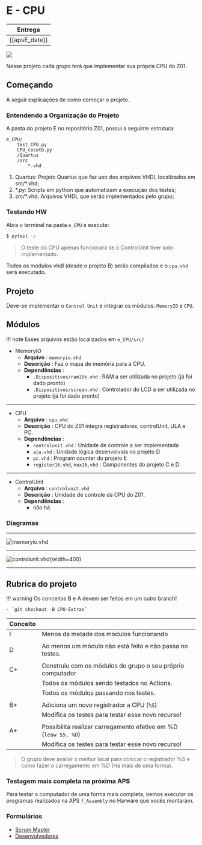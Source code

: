 # E - CPU

| Entrega      |
|--------------|
| {{apsE_date}} |

![](../figs/G-CPU/sistema-cpu.svg)

Nesse projeto cada grupo terá que implementar sua própria CPU do Z01. 

## Começando

A seguir explicações de como começar o projeto.

### Entendendo a Organização do Projeto

A pasta do projeto E no repositório Z01, possui a seguinte estrutura:

```
e_CPU/
    test_CPU.py
    CPU_cocotb.py
    /Quartus
    /src
        *.vhd
```

1. Quartus: Projeto Quartus que faz uso dos arquivos VHDL localizados em src/*.vhd;
1. *.py: Scripts em python que automatizam a execução dos testes;
1. src/*.vhd: Arquivos VHDL que serão implementados pelo grupo;


### Testando HW 

Abra o terminal na pasta `e_CPU` e execute:

```bash
$ pytest -s
```

> O teste do CPU apenas funcionará se o ControlUnit tiver sido implementado.

Todos os módulos vhdl (desde o projeto B) serão compilados e o `cpu.vhd` será executado. 

<!--
### Actions

Adicione ao Actions o teste:

- `testeHW.py`

!!! tip
    No Actions você tem que colocar o caminho completo: `E-Computador/...`
-->

## Projeto

Deve-se implementar o `Control Unit` e integrar os módulos: `MemoryIO` e `CPU`. 


## Módulos 

!!! note
    Esses arquivos estão localizados em `e_CPU/src/`

<!--
Os módulos estão listados de maneira Top - Down

---------------------------
 
- Computador (==já está pronto! Não precisa mexer==, mas é legal ver!)
    - **Arquivo**: `computador.vhd`
    - **Descrição**: TopLevel do projeto, entidade que integra a memória ROM o MemoryIO, CPU e PLL
    - **Dependências**:
         - `Dispositivos/ROM/ROM32K.vhd`: ROM a ser utilizada no projeto (já foi dado pronto)
         - `Dispositivos/PLL/PLL.vhd`: PLL a ser utilizada no projeto (já foi dado pronto)
    
---------------------------
-->

- MemoryIO
    - **Arquivo**   : `memoryio.vhd`
    - **Descrição** : Faz o mapa de memória para a CPU.
    - **Dependências** :
         - `.Dispositivos/ram16k.vhd` : RAM a ser utilizada no projeto (já foi dado pronto)
         - `.Dispositivos/screen.vhd` : Controlador do LCD a ser utilizada no projeto (já foi dado pronto)
    
---------------------------

- CPU
    - **Arquivo**   : `cpu.vhd`
    - **Descrição** : CPU do Z01 integra registradores, controlUnit, ULA e PC.
    - **Dependências** :
         - `controlunit.vhd` : Unidade de controle a ser implementada
         - `alu.vhd` : Unidade lógica desenvolvida no projeto D
         - `pc.vhd` : Program counter do projeto E
         - `register16.vhd`, `mux16.vhd` : Componentes do projeto C e D 

---------------------------

- ControlUnit
    - **Arquivo**   : `controlunit.vhd`
    - **Descrição** : Unidade de controle da CPU do Z01.
    - **Dependências** :
         - não há 
         
### Diagramas 

---------------------------

![memoryio.vhd](../figs/G-CPU/memoryIO.png)

---------------------------

![controlunit.vhd](../figs/G-CPU/controlUnit.svg){width=400}

---------------------------

## Rubrica do projeto

!!! warning
    Os conceitos B e A devem ser feitos em um outro branch!
    
    - `git checkout -B CPU-Extras`

| Conceito |                                                                                     |
|----------|-------------------------------------------------------------------------------------|
| I        |  Menos da metade dos módulos funcionando                                           |
|          |                                                                                    |
| D        |  Ao menos um módulo não está feito e não passa no testes.                          |
|          |                                                                                    |
| C+       |  Construiu com os módulos do grupo o seu próprio computador                        |
|          |  Todos os módulos sendo testados no Actions.                                       |
|          |  Todos os módulos passando nos testes.                                             |
|          |                                                                                    |
| B+       |  Adiciona um novo registrador a CPU  (`%S`)                                        |
|          |  Modifica os testes para testar esse novo recurso!                                 |
|          |                                                                                    |
| A+       |  Possibilita realizar carregamento efetivo em %D (`leaw $5, %D`)                   |
|          |  Modifica os testes para testar esse novo recurso!                                 |


> O grupo deve avaliar o melhor local para colocar o registrador %S e como fazer o carregamento em %D (Há mais de uma forma).

### Testagem mais completa na próxima APS

Para testar o computador de uma forma mais completa, iremos executar os programas realizados na APS `f_Assembly` no Harware que vocês montaram. 

### Formulários

- [Scrum Master](https://forms.gle/w6XJEZHh2PbY7oyo7)
- [Desenvolvedores](https://forms.gle/ALf7JW938tfYd6gx5)

